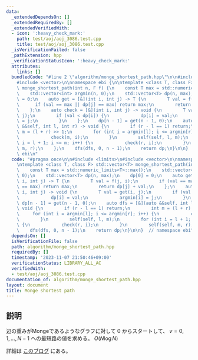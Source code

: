 ```yaml
---
data:
  _extendedDependsOn: []
  _extendedRequiredBy: []
  _extendedVerifiedWith:
  - icon: ':heavy_check_mark:'
    path: test/aoj/aoj_3086.test.cpp
    title: test/aoj/aoj_3086.test.cpp
  _isVerificationFailed: false
  _pathExtension: hpp
  _verificationStatusIcon: ':heavy_check_mark:'
  attributes:
    links: []
  bundledCode: "#line 2 \"algorithm/monge_shortest_path.hpp\"\n\n#include <limits>\n\
    #include <vector>\n\nnamespace ebi {\n\ntemplate <class T, class F> std::vector<T>\
    \ monge_shortest_path(int n, F f) {\n    const T max = std::numeric_limits<T>::max();\n\
    \    std::vector<int> argmin(n, 0);\n    std::vector<T> dp(n, max);\n    dp[0]\
    \ = 0;\n    auto get = [&](int i, int j) -> T {\n        T val = f(j, i);\n  \
    \      if (val == max || dp[j] == max) return max;\n        return dp[j] + val;\n\
    \    };\n    auto check = [&](int i, int j) -> void {\n        T val = get(i,\
    \ j);\n        if (val < dp[i]) {\n            dp[i] = val;\n            argmin[i]\
    \ = j;\n        }\n    };\n    dp[n - 1] = get(n - 1, 0);\n    auto dfs = [&](auto\
    \ &&self, int l, int r) -> void {\n        if (r - l == 1) return;\n        int\
    \ m = (l + r) >> 1;\n        for (int i = argmin[l]; i <= argmin[r]; i++) {\n\
    \            check(m, i);\n        }\n        self(self, l, m);\n        for (int\
    \ i = l + 1; i <= m; i++) {\n            check(r, i);\n        }\n        self(self,\
    \ m, r);\n    };\n    dfs(dfs, 0, n - 1);\n    return dp;\n}\n\n}  // namespace\
    \ ebi\n"
  code: "#pragma once\n\n#include <limits>\n#include <vector>\n\nnamespace ebi {\n\
    \ntemplate <class T, class F> std::vector<T> monge_shortest_path(int n, F f) {\n\
    \    const T max = std::numeric_limits<T>::max();\n    std::vector<int> argmin(n,\
    \ 0);\n    std::vector<T> dp(n, max);\n    dp[0] = 0;\n    auto get = [&](int\
    \ i, int j) -> T {\n        T val = f(j, i);\n        if (val == max || dp[j]\
    \ == max) return max;\n        return dp[j] + val;\n    };\n    auto check = [&](int\
    \ i, int j) -> void {\n        T val = get(i, j);\n        if (val < dp[i]) {\n\
    \            dp[i] = val;\n            argmin[i] = j;\n        }\n    };\n   \
    \ dp[n - 1] = get(n - 1, 0);\n    auto dfs = [&](auto &&self, int l, int r) ->\
    \ void {\n        if (r - l == 1) return;\n        int m = (l + r) >> 1;\n   \
    \     for (int i = argmin[l]; i <= argmin[r]; i++) {\n            check(m, i);\n\
    \        }\n        self(self, l, m);\n        for (int i = l + 1; i <= m; i++)\
    \ {\n            check(r, i);\n        }\n        self(self, m, r);\n    };\n\
    \    dfs(dfs, 0, n - 1);\n    return dp;\n}\n\n}  // namespace ebi"
  dependsOn: []
  isVerificationFile: false
  path: algorithm/monge_shortest_path.hpp
  requiredBy: []
  timestamp: '2023-11-07 21:50:46+09:00'
  verificationStatus: LIBRARY_ALL_AC
  verifiedWith:
  - test/aoj/aoj_3086.test.cpp
documentation_of: algorithm/monge_shortest_path.hpp
layout: document
title: Monge shortest path
---
```


## 説明

辺の重みがMongeであるようなグラフに対して $0$ からスタートして、 $v = 0, 1, \dots, N-1$ への最短路の値を求める。 $O(N\log N)$

詳細は [このブログ](https://noshi91.hatenablog.com/entry/2023/02/18/005856) にある。